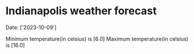 # Indianapolis weather forecast 
Date: ['2023-10-09'] 

Minimum temperature(in celsius) is [6.0] 
Maximum temperature(in celsius) is [16.0]